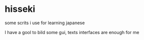 # hisseki

some scrits i use for learning japanese

I have a gool to bild some gui, texts interfaces are enough for me
